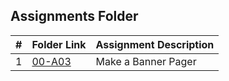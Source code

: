 ##  Assignments Folder

|   #   | Folder Link | Assignment Description |
| :---: | ----------- | ---------------------- |
|1       |[00-A03](https://github.com/lnager1/2143-OOP-nager/tree/main/Assignments/02-A03)       |Make a Banner Pager              |

